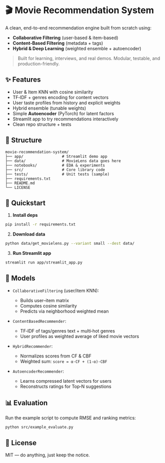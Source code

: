 # 🎬 Movie Recommendation System

A clean, end-to-end recommendation engine built from scratch using:
- **Collaborative Filtering** (user-based & item-based)
- **Content-Based Filtering** (metadata + tags)
- **Hybrid & Deep Learning** (weighted ensemble + autoencoder)

> Built for learning, interviews, and real demos. Modular, testable, and production-friendly.

## ✨ Features
- User & Item KNN with cosine similarity
- TF‑IDF + genres encoding for content vectors
- User taste profiles from history and explicit weights
- Hybrid ensemble (tunable weights)
- Simple **Autoencoder** (PyTorch) for latent factors
- Streamlit app to try recommendations interactively
- Clean repo structure + tests

## 📁 Structure
```
movie-recommendation-system/
├── app/                 # Streamlit demo app
├── data/                # MovieLens data goes here
├── notebooks/           # EDA & experiments
├── src/                 # Core library code
├── tests/               # Unit tests (sample)
├── requirements.txt
├── README.md
└── LICENSE
```

## 🚀 Quickstart

1) **Install deps**
```bash
pip install -r requirements.txt
```

2) **Download data**
```bash
python data/get_movielens.py --variant small --dest data/
```

3) **Run Streamlit app**
```bash
streamlit run app/streamlit_app.py
```

## 🧠 Models

- `CollaborativeFiltering` (user/item KNN):
  - Builds user–item matrix
  - Computes cosine similarity
  - Predicts via neighborhood weighted mean

- `ContentBasedRecommender`:
  - TF‑IDF of tags/genres text + multi‑hot genres
  - User profiles as weighted average of liked movie vectors

- `HybridRecommender`:
  - Normalizes scores from CF & CBF
  - Weighted sum: `score = α·CF + (1-α)·CBF`

- `AutoencoderRecommender`:
  - Learns compressed latent vectors for users
  - Reconstructs ratings for Top‑N suggestions

## 📊 Evaluation
Run the example script to compute RMSE and ranking metrics:
```bash
python src/example_evaluate.py
```

## 📜 License
MIT — do anything, just keep the notice.
